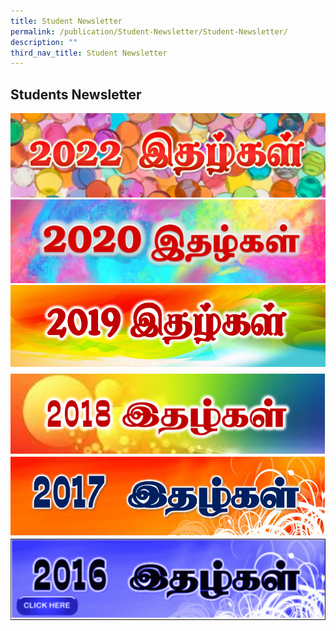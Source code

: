 ```yaml
---
title: Student Newsletter
permalink: /publication/Student-Newsletter/Student-Newsletter/
description: ""
third_nav_title: Student Newsletter
---
```

## Students Newsletter

<a href="https://staging.d2uldb6hpe0xwq.amplifyapp.com/publication/Student-Newsletter/2022/">
	<img src="/images/2022_newsletter.jpg">
</a>

<br>

<a href="https://staging.d2uldb6hpe0xwq.amplifyapp.com/publication/Student-Newsletter/2020/">
	<img src="/images/SNL2020-1024x273.png">
</a>

<br>

<a href="https://staging.d2uldb6hpe0xwq.amplifyapp.com/publication/Student-Newsletter/2019/">
	<img src="/images/2019-Newsletter.png">
</a>

<br>

<a href="https://staging.d2uldb6hpe0xwq.amplifyapp.com/publication/Student-Newsletter/2018/">
	<img src="/images/Newsletter-2018.png">
</a>

<br>

<a href="https://staging.d2uldb6hpe0xwq.amplifyapp.com/publication/Student-Newsletter/2017/">
	<img src="/images/2017.png">
</a>

<br>

<a href="https://staging.d2uldb6hpe0xwq.amplifyapp.com/publication/Student-Newsletter/2016/">
	<img src="/images/Newsletter-2016.png">
</a>
